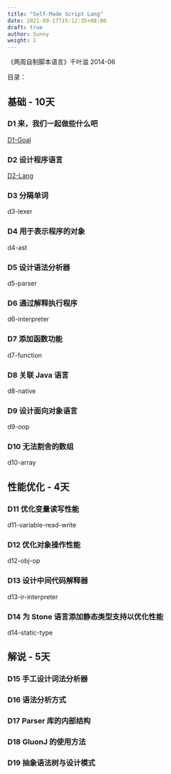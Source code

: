 ```yaml
---
title: "Self-Made Script Lang"
date: 2021-09-17T15:12:35+08:00
draft: true
author: Sunny
weight: 1
---
```


《两周自制脚本语言》千叶滋 2014-06

目录：

## 基础 - 10天

### D1 来，我们一起做些什么吧

[D1-Goal](/wiki/reading/book/self-made-script-lang/d1-goal/)

### D2 设计程序语言

[D2-Lang](/wiki/reading/book/self-made-script-lang/d2-lang/)

### D3 分隔单词

d3-lexer

### D4 用于表示程序的对象

d4-ast

### D5 设计语法分析器

d5-parser

### D6 通过解释执行程序

d6-interpreter

### D7 添加函数功能

d7-function

### D8 关联 Java 语言

d8-native

### D9 设计面向对象语言

d9-oop

### D10 无法割舍的数组

d10-array

## 性能优化 - 4天

### D11 优化变量读写性能

d11-variable-read-write

### D12 优化对象操作性能

d12-obj-op

### D13 设计中间代码解释器

d13-ir-interpreter

### D14 为 Stone 语言添加静态类型支持以优化性能

d14-static-type

## 解说 - 5天

### D15 手工设计词法分析器

### D16 语法分析方式

### D17 Parser 库的内部结构

### D18 GluonJ 的使用方法

### D19 抽象语法树与设计模式

